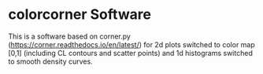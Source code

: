 # colorcorner Software

This is a software based on corner.py (https://corner.readthedocs.io/en/latest/)
for 2d plots switched to color map [0,1] (including CL contours and scatter points) 
and 1d histograms switched to smooth density curves.
